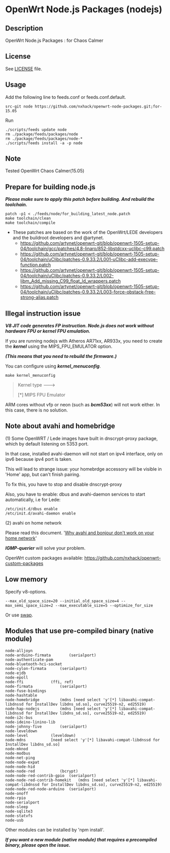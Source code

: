 # OpenWrt Node.js Packages (nodejs)

## Description

OpenWrt Node.js Packages : for Chaos Calmer

## License

See [LICENSE](LICENSE) file.

## Usage

Add the following line to feeds.conf or feeds.conf.default.
```
src-git node https://github.com/nxhack/openwrt-node-packages.git;for-15.05
```

Run
```
./scripts/feeds update node
rm ./package/feeds/packages/node
rm ./package/feeds/packages/node-*
./scripts/feeds install -a -p node
```

## Note
Tested OpenWrt Chaos Calmer(15.05)

## Prepare for building node.js

***Please make sure to apply this patch before building. And rebuild the toolchain.***

```
patch -p1 < ./feeds/node/for_building_latest_node.patch
make toolchain/clean
make toolchain/compile
```

* These patches are based on the work of the OpenWrt/LEDE developers and the buildroot developers and @artynet.
   + https://github.com/artynet/openwrt-git/blob/openwrt-1505-setup-04/toolchain/gcc/patches/4.8-linaro/852-libstdcxx-uclibc-c99.patch
   + https://github.com/artynet/openwrt-git/blob/openwrt-1505-setup-04/toolchain/uClibc/patches-0.9.33.2/L001-uClibc-add-execvpe-function.patch
   + https://github.com/artynet/openwrt-git/blob/openwrt-1505-setup-04/toolchain/uClibc/patches-0.9.33.2/L002-libm_Add_missing_C99_float_ld_wrappers.patch
   + https://github.com/artynet/openwrt-git/blob/openwrt-1505-setup-04/toolchain/uClibc/patches-0.9.33.2/L003-force-obstack-free-strong-alias.patch

## Illegal instruction issue

***V8 JIT code generates FP instruction. Node.js does not work without hardware FPU or kernel FPU emulation.***

If you are running nodejs with Atheros AR71xx, AR933x, you need to create the ***kernel*** using the MIPS_FPU_EMULATOR option.

***(This means that you need to rebuild the firmware.)***

You can configure using ***kernel_menuconfig***.
```
make kernel_menuconfig
```
> Kernel type  --->
>
> [*] MIPS FPU Emulator

ARM cores without vfp or neon (such as ***bcm53xx***) will not work either. In this case, there is no solution.

## Note about avahi and homebridge
(1)
Some OpenWRT / Lede images have built in dnscrypt-proxy package, which by default listening on 5353 port.

In that case, installed avahi-daemon will not start on ipv4 interface, only on ipv6 because ipv4 port is taken.

This will lead to strange issue: your homebrdge accessory will be visible in 'Home' app, but can't finish pairing.

To fix this, you have to stop and disable dnscrypt-proxy

Also, you have to enable: dbus and avahi-daemon services to start automatically, i.e for Lede:

```
/etc/init.d/dbus enable
/etc/init.d/avahi-daemon enable
```

(2)
avahi on home network

Please read this document. '[Why avahi and bonjour don't work on your home network](https://bitbucket.org/marc_culler/querierd/)'

***IGMP-querier*** will solve your problem.

OpenWrt custom packages available: https://github.com/nxhack/openwrt-custom-packages

## Low memory
Specify v8-options.

```
--max_old_space_size=20 --initial_old_space_size=4 --max_semi_space_size=2 --max_executable_size=5 --optimize_for_size
```

Or use [swap](https://openwrt.org/docs/guide-user/storage/fstab?s[]=swap).

## Modules that use pre-compiled binary (native module)
```
node-alljoyn
node-arduino-firmata		(serialport)
node-authenticate-pam
node-bluetooth-hci-socket
node-cylon-firmata		(serialport)
node-ejdb
node-epoll
node-ffi			(ffi, ref)
node-firmata			(serialport)
node-fuse-bindings
node-hashtable
node-homebridge			(mdns [need select 'y'[*] libavahi-compat-libdnssd for InstallDev libdns_sd.so], curve25519-n2, ed25519)
node-hap-nodejs			(mdns [need select 'y'[*] libavahi-compat-libdnssd for InstallDev libdns_sd.so], curve25519-n2, ed25519)
node-i2c-bus
node-ideino-linino-lib
node-johnny-five		(serialport)
node-leveldown
node-level			(leveldown)
node-mdns			[need select 'y'[*] libavahi-compat-libdnssd for InstallDev libdns_sd.so]
node-mknod
node-modbus
node-net-ping
node-node-expat
node-node-hid
node-node-red			(bcrypt)
node-node-red-contrib-gpio	(serialport)
node-node-red-contrib-homekit	(mdns [need select 'y'[*] libavahi-compat-libdnssd for InstallDev libdns_sd.so], curve25519-n2, ed25519)
node-node-red-node-arduino	(serialport)
node-onoff
node-rpio
node-serialport
node-sleep
node-sqlite3
node-statvfs
node-usb
```
Other modules can be installed by 'npm install'.

***If you want a new module (native module) that requires a precompiled binary, please open the issue.***
